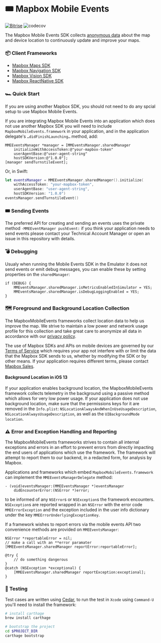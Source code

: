 # 🎟 Mapbox Mobile Events

[![Bitrise](https://app.bitrise.io/app/63d52d847cdb36db/status.svg?token=DDdEMfpVR8emhdGSgToskA&branch=master)](https://www.bitrise.io/app/63d52d847cdb36db)
![codecov](https://codecov.io/gh/mapbox/mapbox-events-ios/branch/master/graph/badge.svg)

The Mapbox Mobile Events SDK collects [anonymous data](https://www.mapbox.com/telemetry/) about 
the map and device location to continuously update and improve your maps.


### 📦 Client Frameworks

- [Mapbox Maps SDK](https://github.com/mapbox/mapbox-gl-native/)
- [Mapbox Navigation SDK](https://github.com/mapbox/mapbox-navigation-ios/)
- [Mapbox Vision SDK](https://github.com/mapbox/mapbox-vision-ios)
- [Mapbox ReactNative SDK](https://github.com/mapbox/react-native-mapbox-gl)


### 🏎 Quick Start

If you are using another Mapbox SDK, you should not need to do any spcial setup to use Mapbox Mobile Events.

If you are integrating Mapbox Mobile Events into an application which does not use another Mapbox SDK you 
will need to include `MapboxMobileEvents.framework` in your application, and in the application delegate's 
 `…didFinishLaunching…` method, add:

```objc
MMEEventsManager *manager = [MMEventsManager.sharedManager 
    initializeWithAccessToken:@"your-mapbox-token" 
    userAgentBase:@"user-agent-string"
    hostSDKVersion:@"1.0.0"];
[manager sendTurnstileEvent];
```

Or, in Swift:

```swift
let eventsManager = MMEEventsManager.sharedManager().initialize(
    withAccessToken: "your-mapbox-token", 
    userAgentBase: "user-agent-string", 
    hostSDKVersion: "1.0.0")
eventsManager.sendTurnstileEvent()
```

### 🎟 Sending Events

The preferred API for creating and sending an events uses the private method `-MMEEventManager pushEvent:` 
if you think your application needs to send events please contact your Technical Account Manager or open an issue 
in this repository with details.


### 💣 Debugging

Usualy when running the Mobile Events SDK in the Emulator it does not send events or emit debug
messages, you can enable these by setting properties on the `sharedManager`:

```objc
if (DEBUG) {
    MMEventsManager.sharedManager.isMetricsEnabledInSimulator = YES;
    MMEventsManager.sharedManager.isDebugLoggingEnabled = YES;
}
```

### 🗺 Foreground and Background Location Collection

The MapboxMobileEvents frameworks collect location data to help us improve the map. We strive to maintain a 
low power and network  usage profile for this collection and take great care to anonymize all data in accordance 
with our [privacy policy](https://www.mapbox.com/legal/privacy).

The use of Mapbox SDKs and APIs on mobile devices are governed by our  
[Terms of Service](https://www.mapbox.com/legal/tos#[MomMom]) which requires your app not interfere with 
or limit the data that the Mapbox SDK sends to us, whether by modifying the SDK or by other means. If your 
application requires different terms, please contact [Mapbox Sales](https://www.mapbox.com/contact/sales/).

#### Background Location in iOS 13

If your application enables background location, the MapboxMobileEvents framework collects telemetry in the 
background using a passive method which allows for very low power usage. If your application does not use 
background location, make sure that the permissions keys for it are removed in the 
`Info.plist`: `NSLocationAlwaysAndWhenInUseUsageDescription`, 
`NSLocationAlwaysUsageDescription`, as well as  the `UIBackgroundMode` `location`.

### ⚠️ Error and Exception Handling and Reporting

The MapboxMobileEvents frameworks strives to contain all internal exceptions and errors in an effort to prevent 
errors from directly impacting the end users of applications which use the framework. The framework will attempt 
to report them to our backend, in a redacted form, for analysis by Mapbox.

Applications and frameworks which embed `MapboxMobileEvents.framework` can implement the 
 `MMEEventsManagerDelegate` method:

```objc
- (void)eventsManager:(MMEEventsManager *)eventsManager 
    didEncounterError:(NSError *)error;
```

to be informed of any `NSError`s or `NSException`s the framework encounters. `NSException`s are reported 
wrapped in an `NSError` with the error code  `MMEErrorException` and the exception included in the user info 
dictionary under the key  `MMEErrorUnderlyingExceptionKey`.

If a framework wishes to report errors via the mobile events API two convenience methods are provided 
on `MMEEventsManager`:

```objc
NSError *reportableError = nil;
// make a call with an **error paramater
[MMEEventsManager.sharedManager reportError:reportableError];

@try {
    // do something dangerous
}
@catch (NSException *exceptional) {
    [MMEEventsManager.sharedManager reportException:exceptional];
}
```

### 🧪 Testing

Test cases are written using [Cedar](https://github.com/cedarbdd/cedar), to run the test in `Xcode` using 
`Command-U` you'll need to install the framework:

```bash
# install carthage
brew install carthage

# bootstrap the project
cd $PROJECT_DIR
carthage bootstrap
```

